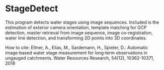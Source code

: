 # StageDetect

This program detects water stages using image sequences. Included is the estimation of exterior camera orientation, template 
matching for GCP detection, master retrieval from image sequence, image co-registration, water line 
detection, and transforming 2D points into 3D coordinates.


How to cite:
Eltner, A., Elias, M., Sardemann, H., Spieler, D.: Automatic image‐based water stage measurement for long‐term observations in ungauged catchments. Water Resources Research, 54(12), 10362-10371, 2018
